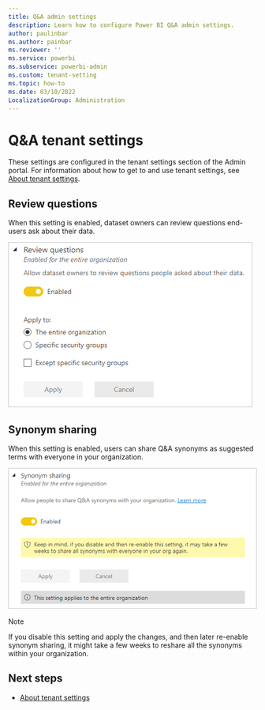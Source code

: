 ```yaml
---
title: Q&A admin settings
description: Learn how to configure Power BI Q&A admin settings.
author: paulinbar
ms.author: painbar
ms.reviewer: ''
ms.service: powerbi
ms.subservice: powerbi-admin
ms.custom: tenant-setting
ms.topic: how-to
ms.date: 03/10/2022
LocalizationGroup: Administration
---
```


# Q&A tenant settings

These settings are configured in the tenant settings section of the Admin portal. For information about how to get to and use tenant settings, see [About tenant settings](service-admin-portal-about-tenant-settings.md).

## Review questions
When this setting is enabled, dataset owners can review questions end-users ask about their data.

![Screenshot of Q and A review questions admin setting.](media/service-admin-portal-qa/admin-setting-review-questions.png)

## Synonym sharing
When this setting is enabled, users can share Q&A synonyms as suggested terms with everyone in your organization.

![Screenshot of Q and A synonym sharing admin setting.](media/service-admin-portal-qa/admin-setting-synonym-sharing.png)

> [!NOTE]
> If you disable this setting and apply the changes, and then later re-enable synonym sharing, it might take a few weeks to reshare all the synonyms within your organization.

## Next steps

* [About tenant settings](service-admin-portal-about-tenant-settings.md)